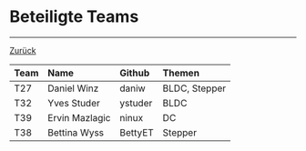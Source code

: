 # Beteiligte Teams

---

[Zurück](README.md)

| Team  | Name                  | Github    | Themen        |
|:------|:----------------------|:----------|:--------------|
| T27   | Daniel Winz           | daniw     | BLDC, Stepper |
| T32   | Yves Studer           | ystuder   | BLDC          |
| T39   | Ervin Mazlagic        | ninux     | DC            |
| T38   | Bettina Wyss          | BettyET   | Stepper       |
